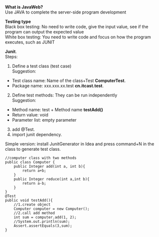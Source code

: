 <b>What is JavaWeb?</b><br>
Use JAVA to complete the server-side program development<br>

<b>Testing type</b><br>
Black box testing: No need to write code, give the input value, see if the program can output the expected value<br>
White box testing: You need to write code and focus on how the program executes, such as JUNIT<br>

<b>Junit</b>.  
Steps:  
1. Define a test class (test case)  
Suggestion: 
- Test class name: Name of the class+Test <b>ComputerTest</b>.  
- Package name: xxx.xxx.xx.test <b>cn.itcast.test</b>. 
2. Define test methods: They can be run independently  
Suggestion:   
- Method name: test + Method name  <b>testAdd()</b>
- Return value: void
- Parameter list: empty parameter
3. add @Test. 
4. import junit dependency. 

Simple version: install JunitGenerator in Idea and press command+N in the class to generate test class. 

```
//computer class with two methods
public class Computer {
    public Integer add(int a, int b){
        return a+b;
    }
    public Integer reduce(int a,int b){
        return a-b;
    }
}
@Test
public void testAdd(){
    //1.create object
    Computer computer = new Computer();
    //2.call add method
    int sum = computer.add(1, 2);
    //System.out.println(sum);
    Assert.assertEquals(3,sum);
} 
```



